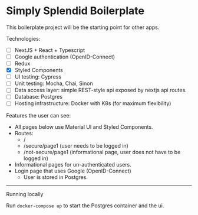 # Simply Splendid Boilerplate

This boilerplate project will be the starting point for other apps.

Technologies:

- [ ] NextJS + React + Typescript
- [ ] Google authentication (OpenID-Connect)
- [ ] Redux
- [x] Styled Components
- [ ] UI testing: Cypress
- [ ] Unit testing: Mocha, Chai, Sinon
- [ ] Data access layer: simple REST-style api exposed by nextjs api routes.
- [ ] Database: Postgres
- [ ] Hosting infrastructure: Docker with K8s (for maximum flexibility)

Features the user can see:

- All pages below use Material UI and Styled Components.
- Routes:
    - / 
    - /secure/page1 (user needs to be logged in)
    - /not-secure/page1 (informational page, user does not have to be logged in)
- Informational pages for un-authenticated users.
- Login page that uses Google (OpenID-Connect)
  - User is stored in Postgres.

---
Running locally

Run `docker-compose up` to start the Postgres container and the ui.